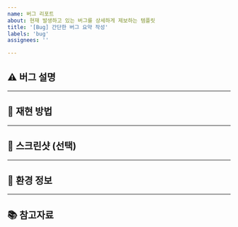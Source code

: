 ```yaml
---
name: 버그 리포트
about: 현재 발생하고 있는 버그를 상세하게 제보하는 템플릿
title: '[Bug] 간단한 버그 요약 작성'
labels: 'bug'
assignees: ''

---
```

<!-- 
GitHub Issue 템플릿의 메타데이터를 정의하는 YAML 헤더

- name : 이슈 템플릿 이름 
- about : 이슈 템플릿 설명 (ex 현재 발생하고 있는 버그를 상세하게 제보하는 템플릿)
- title : 이슈 템플릿 제목 (ex [Bug] 간단한 버그 요약 작성)
- labels : 이슈 템플릿 라벨 (ex 버그)
- assignees : 이슈 템플릿 담당자 (ex @username)
 -->


## ⚠️ 버그 설명

<!-- 어떤 버그가 발생했는지 명확하게 설명해주세요. -->

<!-- 예) 로그인 후 리디렉션이 제대로 작동하지 않습니다. -->

---

## 🧪 재현 방법

<!-- 버그를 재현할 수 있는 단계별 과정을 자세히 적어주세요. -->

<!--
예시 
1. 로그인 페이지로 이동
2. 이메일/비밀번호 입력
3. 로그인 버튼 클릭
4. 메인 페이지로 이동하지 않고 로딩 화면에서 멈춤 
5. -->

---

## 📸 스크린샷 (선택)

<!-- 가능하다면, 버그 발생 화면의 스크린샷을 첨부해주세요. -->

<!-- <img src="파일 주소" width="40%" height="40%"/> -->

---

## 📱 환경 정보

<!-- 버그가 발생한 환경을 명시해주세요. -->

<!-- - 브라우저: Chrome 114.0.5735.198
- 운영체제: macOS Ventura 13.4.1
- 기기: MacBook Pro M1 -->

---

## 📚 참고자료

<!-- 관련된 이슈, 문서, StackOverflow 링크 등이 있다면 공유해주세요. -->

